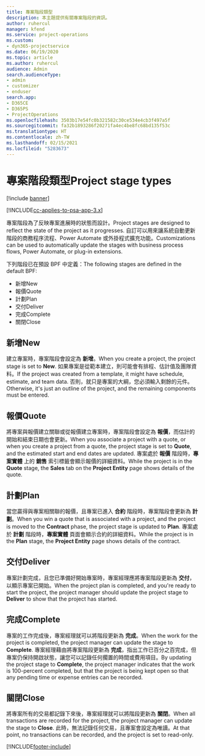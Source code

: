 ```yaml
---
title: 專案階段類型
description: 本主題提供有關專案階段的資訊。
author: ruhercul
manager: kfend
ms.service: project-operations
ms.custom:
- dyn365-projectservice
ms.date: 06/19/2020
ms.topic: article
ms.author: ruhercul
audience: Admin
search.audienceType:
- admin
- customizer
- enduser
search.app:
- D365CE
- D365PS
- ProjectOperations
ms.openlocfilehash: 3503b17e54fc0b321582c30ce534e4cb3f497a5f
ms.sourcegitcommit: fa32b1893286f20271fa4ec4be8fc68bd135f53c
ms.translationtype: HT
ms.contentlocale: zh-TW
ms.lasthandoff: 02/15/2021
ms.locfileid: "5283673"
---
```

# <a name="project-stage-types"></a><span data-ttu-id="15eec-103">專案階段類型</span><span class="sxs-lookup"><span data-stu-id="15eec-103">Project stage types</span></span> 

[!include [banner](../includes/psa-now-project-operations.md)]

[!INCLUDE[cc-applies-to-psa-app-3.x](../includes/cc-applies-to-psa-app-3x.md)]

<span data-ttu-id="15eec-104">專案階段為了反映專案進展時的狀態而設計。</span><span class="sxs-lookup"><span data-stu-id="15eec-104">Project stages are designed to reflect the state of the project as it progresses.</span></span> <span data-ttu-id="15eec-105">自訂可以用來讓系統自動更新階段的商務程序流程、Power Automate 或外掛程式擴充功能。</span><span class="sxs-lookup"><span data-stu-id="15eec-105">Customizations can be used to automatically update the stages with business process flows, Power Automate, or plug-in extensions.</span></span>

<span data-ttu-id="15eec-106">下列階段已在預設 BPF 中定義：</span><span class="sxs-lookup"><span data-stu-id="15eec-106">The following stages are defined in the default BPF:</span></span>

- <span data-ttu-id="15eec-107">新增​​</span><span class="sxs-lookup"><span data-stu-id="15eec-107">New</span></span>
- <span data-ttu-id="15eec-108">報價</span><span class="sxs-lookup"><span data-stu-id="15eec-108">Quote</span></span>
- <span data-ttu-id="15eec-109">計劃</span><span class="sxs-lookup"><span data-stu-id="15eec-109">Plan</span></span>
- <span data-ttu-id="15eec-110">交付</span><span class="sxs-lookup"><span data-stu-id="15eec-110">Deliver</span></span>
- <span data-ttu-id="15eec-111">完成</span><span class="sxs-lookup"><span data-stu-id="15eec-111">Complete</span></span>
- <span data-ttu-id="15eec-112">關閉</span><span class="sxs-lookup"><span data-stu-id="15eec-112">Close</span></span> 

## <a name="new"></a><span data-ttu-id="15eec-113">新增</span><span class="sxs-lookup"><span data-stu-id="15eec-113">New</span></span>

<span data-ttu-id="15eec-114">建立專案時，專案階段會設定為 **新增**。</span><span class="sxs-lookup"><span data-stu-id="15eec-114">When you create a project, the project stage is set to **New**.</span></span> <span data-ttu-id="15eec-115">如果專案是從範本建立，則可能會有排程、估計值及團隊資料。</span><span class="sxs-lookup"><span data-stu-id="15eec-115">If the project was created from a template, it might have schedule, estimate, and team data.</span></span> <span data-ttu-id="15eec-116">否則，就只是專案的大綱，您必須輸入剩餘的元件。</span><span class="sxs-lookup"><span data-stu-id="15eec-116">Otherwise, it's just an outline of the project, and the remaining components must be entered.</span></span>

## <a name="quote"></a><span data-ttu-id="15eec-117">報價</span><span class="sxs-lookup"><span data-stu-id="15eec-117">Quote</span></span>

<span data-ttu-id="15eec-118">將專案與報價建立關聯或從報價建立專案時，專案階段會設定為 **報價**，而估計的開始和結束日期也會更新。</span><span class="sxs-lookup"><span data-stu-id="15eec-118">When you associate a project with a quote, or when you create a project from a quote, the project stage is set to **Quote**, and the estimated start and end dates are updated.</span></span> <span data-ttu-id="15eec-119">專案處於 **報價** 階段時，**專案實體** 上的 **銷售** 索引標籤會顯示報價的詳細資料。</span><span class="sxs-lookup"><span data-stu-id="15eec-119">While the project is in the **Quote** stage, the **Sales** tab on the **Project Entity** page shows details of the quote.</span></span>

## <a name="plan"></a><span data-ttu-id="15eec-120">計劃</span><span class="sxs-lookup"><span data-stu-id="15eec-120">Plan</span></span>

<span data-ttu-id="15eec-121">當您贏得與專案相關聯的報價，且專案已進入 **合約** 階段時，專案階段會更新為 **計劃**。</span><span class="sxs-lookup"><span data-stu-id="15eec-121">When you win a quote that is associated with a project, and the project is moved to the **Contract** phase, the project stage is updated to **Plan**.</span></span> <span data-ttu-id="15eec-122">專案處於 **計劃** 階段時，**專案實體** 頁面會顯示合約的詳細資料。</span><span class="sxs-lookup"><span data-stu-id="15eec-122">While the project is in the **Plan** stage, the **Project Entity** page shows details of the contract.</span></span>

## <a name="deliver"></a><span data-ttu-id="15eec-123">交付</span><span class="sxs-lookup"><span data-stu-id="15eec-123">Deliver</span></span>

<span data-ttu-id="15eec-124">專案計劃完成，且您已準備好開始專案時，專案經理應將專案階段更新為 **交付**，以顯示專案已開始。</span><span class="sxs-lookup"><span data-stu-id="15eec-124">When the project plan is completed, and you're ready to start the project, the project manager should update the project stage to **Deliver** to show that the project has started.</span></span>

## <a name="complete"></a><span data-ttu-id="15eec-125">完成</span><span class="sxs-lookup"><span data-stu-id="15eec-125">Complete</span></span> 

<span data-ttu-id="15eec-126">專案的工作完成後，專案經理就可以將階段更新為 **完成**。</span><span class="sxs-lookup"><span data-stu-id="15eec-126">When the work for the project is completed, the project manager can update the stage to **Complete**.</span></span> <span data-ttu-id="15eec-127">專案經理藉由將專案階段更新為 **完成**，指出工作已百分之百完成，但專案仍保持開啟狀態，讓您可以記錄任何擱置的時間或費用項目。</span><span class="sxs-lookup"><span data-stu-id="15eec-127">By updating the project stage to **Complete**, the project manager indicates that the work is 100-percent completed, but that the project is being kept open so that any pending time or expense entries can be recorded.</span></span>

## <a name="close"></a><span data-ttu-id="15eec-128">關閉</span><span class="sxs-lookup"><span data-stu-id="15eec-128">Close</span></span>

<span data-ttu-id="15eec-129">將專案所有的交易都記錄下來後，專案經理就可以將階段更新為 **關閉**。</span><span class="sxs-lookup"><span data-stu-id="15eec-129">When all transactions are recorded for the project, the project manager can update the stage to **Close**.</span></span> <span data-ttu-id="15eec-130">此時，無法記錄任何交易，且專案會設定為唯讀。</span><span class="sxs-lookup"><span data-stu-id="15eec-130">At that point, no transactions can be recorded, and the project is set to read-only.</span></span>


[!INCLUDE[footer-include](../includes/footer-banner.md)]